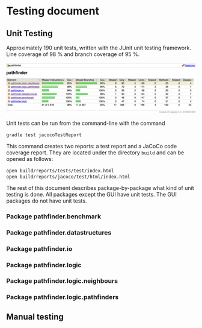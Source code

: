 # Testing document

## Unit Testing

Approximately 190 unit tests, written with the JUnit unit testing framework. Line coverage of 98 % and branch coverage of 95 %.

![JaCoCo: summary of code coverage](img/test_coverage.png)

Unit tests can be run from the command-line with the command

```
gradle test jacocoTestReport
```

This command creates two reports: a test report and a JaCoCo code coverage report. They are located under the directory ```build``` and can be opened as follows:

```
open build/reports/tests/test/index.html
open build/reports/jacoco/test/html/index.html
```

The rest of this document describes package-by-package what kind of unit testing is done. All packages except the GUI have unit tests. The GUI packages do not have unit tests.

### Package pathfinder.benchmark
### Package pathfinder.datastructures
### Package pathfinder.io
### Package pathfinder.logic
### Package pathfinder.logic.neighbours
### Package pathfinder.logic.pathfinders

## Manual testing
